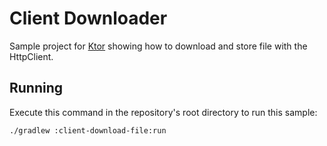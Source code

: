# Client Downloader

Sample project for [Ktor](https://ktor.io) showing how to download and store file with the HttpClient.

## Running

Execute this command in the repository's root directory to run this sample:

```bash
./gradlew :client-download-file:run
```
 
